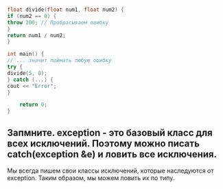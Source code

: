 ```c++

float divide(float num1, float num2) {
if (num2 == 0) {
throw 200; // Пробрасываем ошибку
}
return num1 / num2;
}

int main() {
// ... значит поймать любую ошибку
try {
divide(5, 0);
} catch (...) {
cout << "Error";
}

    return 0;
}

```

## Запмните. exception - это базовый класс для всех исключений. Поэтому можно писать catch(exception &e) и ловить все исключения.

Мы всегда пишем свои классы исключений, которые наследуются от exception. Таким образом, мы можем ловить их по типу.

